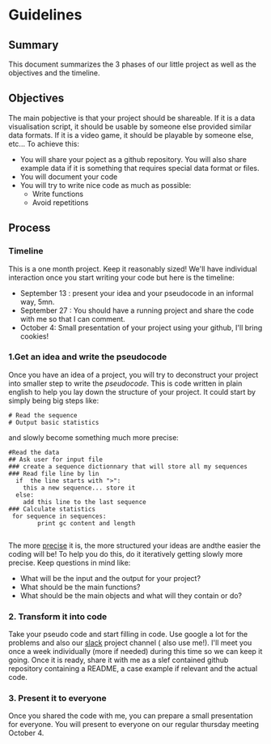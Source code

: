# Guidelines

## Summary

This document summarizes the 3 phases of our little project as well as the objectives and the timeline.

## Objectives
 
 The main pobjective is that your project should be shareable. If it is a data visualisation script, it should be usable by someone else provided similar data formats. If it is a video game, it should be playable by someone else, etc...
 To achieve this: 
 * You will share your poject as a github repository. You will also share example data if it is something that requires special data format or files.
 * You will document your code
 * You will try to write nice code as much as possible:
    * Write functions
    * Avoid repetitions
    

## Process

### Timeline


This is a one month project. Keep it reasonably sized! We'll have individual interaction once you start writing your code but here is the timeline:

* September 13 : present your idea and your pseudocode in an informal way, 5mn.
* September 27 : You should have a running project and share the code with me so that I can comment.
* October 4: Small presentation of your project using your github, I'll bring cookies!



###  1.Get an idea and write the pseudocode

Once you have an idea of a project, you will try to deconstruct your project into smaller step to write the *pseudocode*. This is code written in plain english to help you lay down the structure of your project. It could start by simply being big steps like:

```
# Read the sequence
# Output basic statistics
```

and slowly become something much more precise:

```
#Read the data
## Ask user for input file
### create a sequence dictionnary that will store all my sequences
### Read file line by lin
  if  the line starts with ">":
    this a new sequence... store it
  else:
    add this line to the last sequence
### Calculate statistics
 for sequence in sequences:
        print gc content and length 
  

```
The more [precise](http://www.unf.edu/~broggio/cop2221/2221pseu.htm) it is, the more structured your ideas are andthe easier the coding will be!
To help you do this, do it iteratively getting slowly more precise.
Keep questions in mind like:

* What will be the input and the output for your project?
* What should be the main functions?
* What should be the main objects and what will they contain or do?


### 2. Transform it into code

Take your pseudo code and start filling in code. Use google a lot for the problems and also our [slack](https://www.google.com/url?q=https://bioinfo-grouptalk.slack.com/&source=gmail&ust=1536201497630000&usg=AFQjCNGgd_DKvBsG7ekm55enZGI4t2p9-w) project channel ( also use me!). I'll meet you once a week individually (more if needed) during this time so we can keep it going. Once it is ready, share it with me as a slef contained github repository containing a README, a case example if relevant and the actual code.

### 3. Present it to everyone

Once you shared the code with me, you can prepare a small presentation for everyone. You will present to everyone on our regular thursday meeting October 4.


